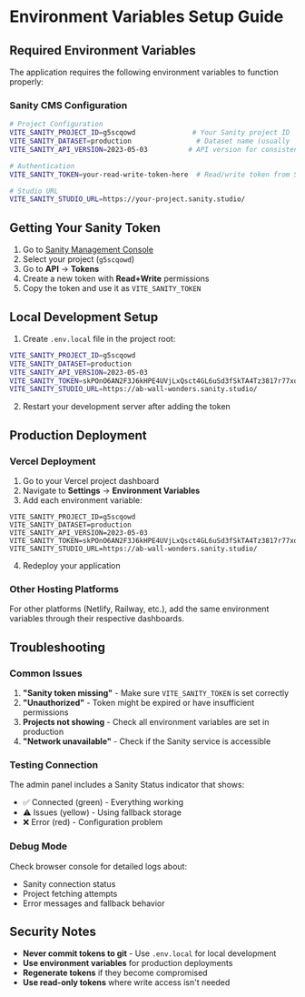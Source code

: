# Environment Variables Setup Guide

## Required Environment Variables

The application requires the following environment variables to function properly:

### Sanity CMS Configuration

```bash
# Project Configuration
VITE_SANITY_PROJECT_ID=g5scqowd              # Your Sanity project ID
VITE_SANITY_DATASET=production                # Dataset name (usually 'production')
VITE_SANITY_API_VERSION=2023-05-03          # API version for consistency

# Authentication
VITE_SANITY_TOKEN=your-read-write-token-here  # Read/write token from Sanity

# Studio URL
VITE_SANITY_STUDIO_URL=https://your-project.sanity.studio/
```

## Getting Your Sanity Token

1. Go to [Sanity Management Console](https://www.sanity.io/manage)
2. Select your project (`g5scqowd`)
3. Go to **API** → **Tokens**
4. Create a new token with **Read+Write** permissions
5. Copy the token and use it as `VITE_SANITY_TOKEN`

## Local Development Setup

1. Create `.env.local` file in the project root:

```bash
VITE_SANITY_PROJECT_ID=g5scqowd
VITE_SANITY_DATASET=production
VITE_SANITY_API_VERSION=2023-05-03
VITE_SANITY_TOKEN=skPOnO6AN2F3J6kHPE4UVjLxQsct4GL6uSd3fSkTA4Tz3817r77xqss49A05skqrL9MYxsGffgjhyPHbOQwxryv8ugJqNs5hGdcRV2A5HAbJgHj0eQYlZ6BcvQwg2wCaG87JLNuyCoA3ulL5OPcD6nHRx4lzkxo3nxQURDUH0JrT8tvoG4Uy
VITE_SANITY_STUDIO_URL=https://ab-wall-wonders.sanity.studio/
```

2. Restart your development server after adding the token

## Production Deployment

### Vercel Deployment

1. Go to your Vercel project dashboard
2. Navigate to **Settings** → **Environment Variables**
3. Add each environment variable:

```
VITE_SANITY_PROJECT_ID=g5scqowd
VITE_SANITY_DATASET=production
VITE_SANITY_API_VERSION=2023-05-03
VITE_SANITY_TOKEN=skPOnO6AN2F3J6kHPE4UVjLxQsct4GL6uSd3fSkTA4Tz3817r77xqss49A05skqrL9MYxsGffgjhyPHbOQwxryv8ugJqNs5hGdcRV2A5HAbJgHj0eQYlZ6BcvQwg2wCaG87JLNuyCoA3ulL5OPcD6nHRx4lzkxo3nxQURDUH0JrT8tvoG4Uy
VITE_SANITY_STUDIO_URL=https://ab-wall-wonders.sanity.studio/
```

4. Redeploy your application

### Other Hosting Platforms

For other platforms (Netlify, Railway, etc.), add the same environment variables through their respective dashboards.

## Troubleshooting

### Common Issues

1. **"Sanity token missing"** - Make sure `VITE_SANITY_TOKEN` is set correctly
2. **"Unauthorized"** - Token might be expired or have insufficient permissions
3. **Projects not showing** - Check all environment variables are set in production
4. **"Network unavailable"** - Check if the Sanity service is accessible

### Testing Connection

The admin panel includes a Sanity Status indicator that shows:
- ✅ Connected (green) - Everything working
- ⚠️ Issues (yellow) - Using fallback storage
- ❌ Error (red) - Configuration problem

### Debug Mode

Check browser console for detailed logs about:
- Sanity connection status
- Project fetching attempts
- Error messages and fallback behavior

## Security Notes

- **Never commit tokens to git** - Use `.env.local` for local development
- **Use environment variables** for production deployments
- **Regenerate tokens** if they become compromised
- **Use read-only tokens** where write access isn't needed
